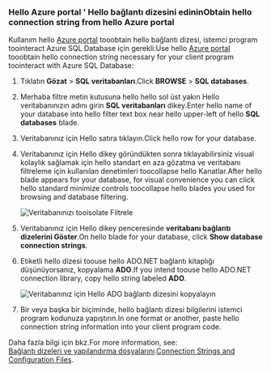 
<!--
includes/sql-database-include-connection-string-20-portalshots.md

Latest Freshness check:  2015-09-02 , GeneMi.

## Connection string
-->


### <a name="obtain-hello-connection-string-from-hello-azure-portal"></a><span data-ttu-id="0508c-101">Hello Azure portal ' Hello bağlantı dizesini edinin</span><span class="sxs-lookup"><span data-stu-id="0508c-101">Obtain hello connection string from hello Azure portal</span></span>
<span data-ttu-id="0508c-102">Kullanım hello [Azure portal](https://portal.azure.com/) tooobtain hello bağlantı dizesi, istemci program toointeract Azure SQL Database için gerekli:</span><span class="sxs-lookup"><span data-stu-id="0508c-102">Use hello [Azure portal](https://portal.azure.com/) tooobtain hello connection string necessary for your client program toointeract with Azure SQL Database:</span></span> 

1. <span data-ttu-id="0508c-103">Tıklatın **Gözat** > **SQL veritabanları**.</span><span class="sxs-lookup"><span data-stu-id="0508c-103">Click **BROWSE** > **SQL databases**.</span></span>
2. <span data-ttu-id="0508c-104">Merhaba filtre metin kutusuna hello hello sol üst yakın Hello veritabanınızın adını girin **SQL veritabanları** dikey.</span><span class="sxs-lookup"><span data-stu-id="0508c-104">Enter hello name of your database into hello filter text box near hello upper-left of hello **SQL databases** blade.</span></span>
3. <span data-ttu-id="0508c-105">Veritabanınız için Hello satıra tıklayın.</span><span class="sxs-lookup"><span data-stu-id="0508c-105">Click hello row for your database.</span></span>
4. <span data-ttu-id="0508c-106">Veritabanınız için Hello dikey göründükten sonra tıklayabilirsiniz visual kolaylık sağlamak için hello standart en aza gözatma ve veritabanı filtreleme için kullanılan denetimleri toocollapse hello Kanatlar.</span><span class="sxs-lookup"><span data-stu-id="0508c-106">After hello blade appears for your database, for visual convenience you can click hello standard minimize controls toocollapse hello blades  you used for browsing and database filtering.</span></span> 
   
    ![Veritabanınızı tooisolate Filtrele][10-FilterDatabase]
5. <span data-ttu-id="0508c-108">Veritabanınız için Hello dikey penceresinde **veritabanı bağlantı dizelerini Göster**.</span><span class="sxs-lookup"><span data-stu-id="0508c-108">On hello blade for your database, click **Show database connection strings**.</span></span>
6. <span data-ttu-id="0508c-109">Etiketli hello dizesi toouse hello ADO.NET bağlantı kitaplığı düşünüyorsanız, kopyalama **ADO**.</span><span class="sxs-lookup"><span data-stu-id="0508c-109">If you intend toouse hello ADO.NET connection library, copy hello string labeled **ADO**.</span></span> 
   
    ![Veritabanınız için Hello ADO bağlantı dizesini kopyalayın][20-CopyAdoConnectionString]
7. <span data-ttu-id="0508c-111">Bir veya başka bir biçiminde, hello bağlantı dizesi bilgilerini istemci program kodunuza yapıştırın.</span><span class="sxs-lookup"><span data-stu-id="0508c-111">In one format or another, paste hello connection string information into your client program code.</span></span>

<span data-ttu-id="0508c-112">Daha fazla bilgi için bkz.</span><span class="sxs-lookup"><span data-stu-id="0508c-112">For more information, see:</span></span><br/><span data-ttu-id="0508c-113">[Bağlantı dizeleri ve yapılandırma dosyalarını](http://msdn.microsoft.com/library/ms254494.aspx).</span><span class="sxs-lookup"><span data-stu-id="0508c-113">[Connection Strings and Configuration Files](http://msdn.microsoft.com/library/ms254494.aspx).</span></span>

<!-- Image references. -->

[10-FilterDatabase]: ./media/sql-database-include-connection-string-20-portalshots/connqry-connstr-a.png

[20-CopyAdoConnectionString]: ./media/sql-database-include-connection-string-20-portalshots/connqry-connstr-b.png


<!--
These three includes/ files are a sequenced set, but you can pick and choose:

includes/sql-database-include-connection-string-20-portalshots.md
includes/sql-database-include-connection-string-30-compare.md
includes/sql-database-include-connection-string-40-config.md
-->

